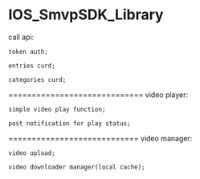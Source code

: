 IOS_SmvpSDK_Library
==================
call api:

	token auth;

	entries curd;

	categories curd;
=============================
video player:

	simple video play function;

	post notification for play status;
============================
video manager:

	video upload;

	video downloader manager(local cache);	
		
